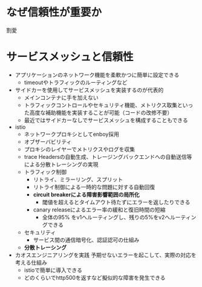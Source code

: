 # なぜ信頼性が重要か

割愛

# サービスメッシュと信頼性

- アプリケーションのネットワーク機能を柔軟かつに簡単に設定できる
    - timeoutやトラフィックのルーティングなど
- サイドカーを使用してサービスメッシュを実装するのが代表的
    - メインコンテナに手を加えない
    - トラフィックコントロールやセキュリティ機能、メトリクス取集といった高度な補助機能を実装することが可能（コードの改修不要）
    - 最近ではサイドカーなしでサービスメッシュを構成することもできる
- istio
    - ネットワークプロキシとしてenboy採用
    - オブザーバビリティ
    - プロキシのレイヤーでメトリクスやログを収集
    - trace Headersの自動生成、トレージングバックエンドへの自動送信等による分散トレーシングの実現
    - トラフィック制御
        - リトライ、ミラーリング、スプリット
        - リトライ制御による一時的な問題に対する自動回復
        - **circuit breakerによる障害影響範囲の局所化**
            - 閾値を超えるとタイムアウト待たずにエラーを返したりできる
        - canary releaseによるエラー率の緩和と復旧時間の短縮
            - 全体の95% をv1へルーティングし、残りの5%をv2へルーティングできる
    - セキュリティ
        - サービス間の通信暗号化、認証認可の仕組み
    - **分散トレーシング**
- カオスエンジニアリングを実践 予期せないエラーを起こして、実際の対応を考える仕組み
    - istioで簡単に導入できる
    - どのくらいでhttp500を返すなど擬似的な障害を発生できる
